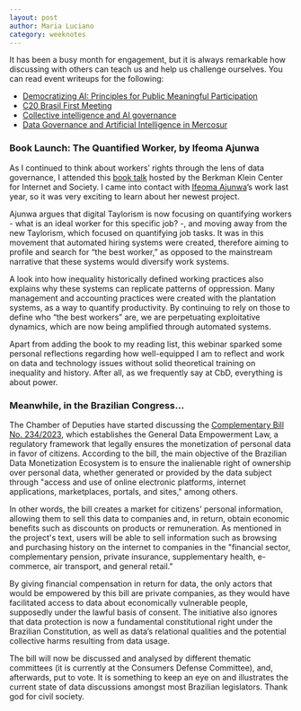 ```yaml
---
layout: post
author: Maria Luciano
category: weeknotes
---
```


It has been a busy month for engagement, but it is always remarkable how discussing with others can teach us and help us challenge ourselves.  You can read event writeups for the following:
* [Democratizing AI: Principles for Public Meaningful Participation](https://connectedbydata.org/events/2023-10-23-democratizing-ai-webinar)
* [C20 Brasil First Meeting](https://connectedbydata.org/events/2023-10-30-c20-first-meeting)
* [Collective intelligence and AI governance](https://connectedbydata.org/events/2023-11-08-collective-intelligence-ai-governance-webinar)
* [Data Governance and Artificial Intelligence in Mercosur](https://connectedbydata.org/events/2023-11-13-democracy-network-webinars)

### Book Launch: The Quantified Worker, by Ifeoma Ajunwa
As I continued to think about workers’ rights through the lens of data governance, I attended this [book talk](https://www.youtube.com/watch?v=lMGdsUE6cNI) hosted by the Berkman Klein Center for Internet and Society. I came into contact with [Ifeoma Ajunwa](https://ifeomaajunwa.com/)’s work last year, so it was very exciting to learn about her newest project.

Ajunwa argues that digital Taylorism is now focusing on quantifying workers - what is an ideal worker for this specific job? -, and moving away from the new Taylorism, which focused on quantifying job tasks. It was in this movement that automated hiring systems were created, therefore aiming to profile and search for “the best worker,” as opposed to the mainstream narrative that these systems would diversify work systems. 

A look into how inequality historically defined working practices also explains why these systems can replicate patterns of oppression. Many management and accounting practices were created with the plantation systems, as a way to quantify productivity. By continuing to rely on those to define who “the best workers” are, we are perpetuating exploitative dynamics, which are now being amplified through automated systems. 

Apart from adding the book to my reading list, this webinar sparked some personal reflections regarding how well-equipped I am to reflect and work on data and technology issues without solid theoretical training on inequality and history. After all, as we frequently say at CbD, everything is about power.

### Meanwhile, in the Brazilian Congress…
The Chamber of Deputies have started discussing the [Complementary Bill No. 234/2023](https://www.camara.leg.br/proposicoesWeb/fichadetramitacao?idProposicao=2401133), which establishes the General Data Empowerment Law, a regulatory framework that legally ensures the monetization of personal data in favor of citizens. According to the bill, the main objective of the Brazilian Data Monetization Ecosystem is to ensure the inalienable right of ownership over personal data, whether generated or provided by the data subject through "access and use of online electronic platforms, internet applications, marketplaces, portals, and sites," among others. 

In other words, the bill creates a market for citizens' personal information, allowing them to sell this data to companies and, in return, obtain economic benefits such as discounts on products or remuneration. As mentioned in the project's text, users will be able to sell information such as browsing and purchasing history on the internet to companies in the "financial sector, complementary pension, private insurance, supplementary health, e-commerce, air transport, and general retail."

By giving financial compensation in return for data, the only actors that would be empowered by this bill are private companies, as they would have facilitated access to data about economically vulnerable people, supposedly under the lawful basis of consent. The initiative also ignores that data protection is now a fundamental constitutional right under the Brazilian Constitution, as well as data’s relational qualities and the potential collective harms resulting from data usage.

The bill will now be discussed and analysed by different thematic committees (it is currently at the Consumers Defense Committee), and, afterwards, put to vote. It is something to keep an eye on and illustrates the current state of data discussions amongst most Brazilian legislators. Thank god for civil society.